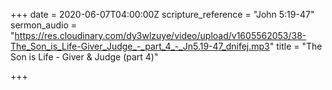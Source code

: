 +++
date = 2020-06-07T04:00:00Z
scripture_reference = "John 5:19-47"
sermon_audio = "https://res.cloudinary.com/dy3wlzuye/video/upload/v1605562053/38-The_Son_is_Life-Giver_Judge_-_part_4_-_Jn5.19-47_dnifej.mp3"
title = "The Son is Life - Giver & Judge (part 4)"

+++
